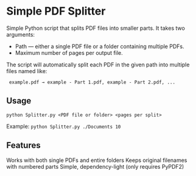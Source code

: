 # Simple PDF Splitter
Simple Python script that splits PDF files into smaller parts.
It takes two arguments:
- Path — either a single PDF file or a folder containing multiple PDFs.
- Maximum number of pages per output file.

The script will automatically split each PDF in the given path into multiple files named like:

``` example.pdf → example - Part 1.pdf, example - Part 2.pdf, ...```
## Usage
```python Splitter.py <PDF file or folder> <pages per split>```

Example:
```python Splitter.py ./Documents 10```

## Features
Works with both single PDFs and entire folders
Keeps original filenames with numbered parts
Simple, dependency-light (only requires PyPDF2)
